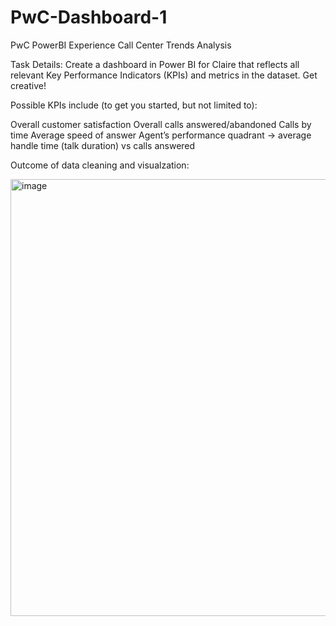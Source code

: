 # PwC-Dashboard-1
PwC PowerBI Experience Call Center Trends Analysis

Task Details:
Create a dashboard in Power BI for Claire that reflects all relevant Key Performance Indicators (KPIs) and metrics in the dataset. Get creative! 

Possible KPIs include (to get you started, but not limited to):

Overall customer satisfaction
Overall calls answered/abandoned
Calls by time
Average speed of answer
Agent’s performance quadrant -> average handle time (talk duration) vs calls answered

Outcome of data cleaning and visualzation:

<img width="699" alt="image" src="https://github.com/user-attachments/assets/304da5cd-82f1-4da8-8937-6bc4a804d11e" />


